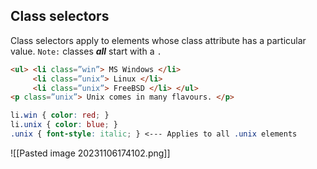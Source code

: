 ## Class selectors
Class selectors apply to elements whose class attribute has a particular value.
`Note:` classes ***all*** start with a `.`
```html
<ul> <li class=”win”> MS Windows </li>
	 <li class=”unix”> Linux </li>
	 <li class=”unix”> FreeBSD </li> </ul>
<p class=”unix”> Unix comes in many flavours. </p>
```
```css
li.win { color: red; }
li.unix { color: blue; }
.unix { font-style: italic; } <--- Applies to all .unix elements
```
![[Pasted image 20231106174102.png]]